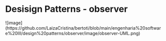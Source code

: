 <h1>Desisign Patterns - observer</h1>
![image](https://github.com/LaizaCristina/bertoti/blob/main/engenharia%20software%20III/design%20patterns/observer/image/observer-UML.png)





